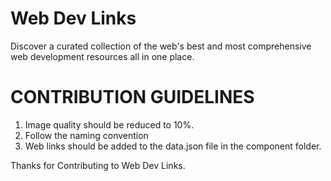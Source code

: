 # Web Dev Links
Discover a curated collection of the web's best and most comprehensive web development resources all in one place. 

# CONTRIBUTION GUIDELINES
1. Image quality should be reduced to 10%.
2. Follow the naming convention
3. Web links should be added to the data.json file in the component folder.

Thanks for Contributing to Web Dev Links.
